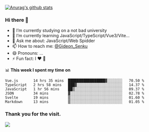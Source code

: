 [![Anurag's github stats](https://github-readme-stats.vercel.app/api?username=gideonsenku)](https://github.com/anuraghazra/github-readme-stats)
### Hi there 👋
- 🔭 I’m currently studying on a not bad university 
- 🌱 I’m currently learning JavaScript/TypeScript/Vue3/Vite...
- 💬 Ask me about: JavaScript/Web Spidder 
- 📫 How to reach me: [@Gideon_Senku](https://t.me/Gideon_Senku)
- 😄 Pronouns: ...
- ⚡ Fun fact: I ❤️ 🎵

📊 **This week I spent my time on**
<!--START_SECTION:waka-->

```text
Vue.js       14 hrs 35 mins  █████████████████▓░░░░░░░   70.50 %
TypeScript   2 hrs 58 mins   ███▓░░░░░░░░░░░░░░░░░░░░░   14.37 %
JavaScript   1 hr 56 mins    ██▒░░░░░░░░░░░░░░░░░░░░░░   09.37 %
JSON         34 mins         ▓░░░░░░░░░░░░░░░░░░░░░░░░   02.78 %
Svelte       19 mins         ▒░░░░░░░░░░░░░░░░░░░░░░░░   01.60 %
Markdown     13 mins         ▒░░░░░░░░░░░░░░░░░░░░░░░░   01.05 %
```

<!--END_SECTION:waka-->


### Thank you for the visit.
![](http://profile-counter.glitch.me/gideonsenku/count.svg)
<!--
**GideonSenku/GideonSenku** is a ✨ _special_ ✨ repository because its `README.md` (this file) appears on your GitHub profile.

Here are some ideas to get you started:

- 🔭 I’m currently working on ...
- 🌱 I’m currently learning ...
- 👯 I’m looking to collaborate on ...
- 🤔 I’m looking for help with ...
- 💬 Ask me about ...
- 📫 How to reach me: ...
- 😄 Pronouns: ...
- ⚡ Fun fact: ...
-->
